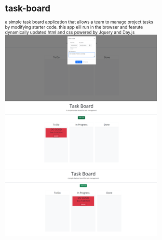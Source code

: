 # task-board
 a simple task board application that allows a team to manage project tasks by modifying starter code. this app eill run in the browser and fearute dynamically updated html  and css powered by Jquery and Day.js
![NO ALT TEXT](<assets/images/Screenshot 2024-05-22 220323.png>)
![NO ALT TEXT MWA HA HA HA 🤣😂🤣](<assets/images/Screenshot 2024-05-22 220402.png>)
![NO ALT TEXT](<assets/images/Screenshot 2024-05-22 220422.png>)